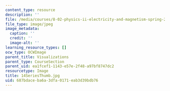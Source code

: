 ```yaml
---
content_type: resource
description: ''
file: /media/courses/8-02-physics-ii-electricity-and-magnetism-spring-2007/687bdaceba6a3dfa0171eab3d39bdb76_14SeriesThumb.jpg
file_type: image/jpeg
image_metadata:
  caption: ''
  credit: ''
  image-alt: ''
learning_resource_types: []
ocw_type: OCWImage
parent_title: Visualizations
parent_type: CourseSection
parent_uid: ea1fcef1-1143-e57e-2f48-a97bf8747dc2
resourcetype: Image
title: 14SeriesThumb.jpg
uid: 687bdace-ba6a-3dfa-0171-eab3d39bdb76
---
```

